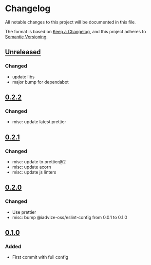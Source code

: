 # Changelog

All notable changes to this project will be documented in this file.

The format is based on [Keep a Changelog](https://keepachangelog.com/en/1.0.0/),
and this project adheres to [Semantic Versioning](https://semver.org/spec/v2.0.0.html).

## [Unreleased]

### Changed

- update libs
- major bump for dependabot 

## [0.2.2]

### Changed

-   misc: update latest prettier

## [0.2.1]

### Changed

-   misc: update to prettier@2
-   misc: update acorn
-   misc: update js linters

## [0.2.0]

### Changed

-   Use prettier 
-   misc: bump @iadvize-oss/eslint-config from 0.0.1 to 0.1.0

## [0.1.0]

### Added

-   First commit with full config

[Unreleased]: https://github.com/iadvize/stylelint-config-library/compare/v0.2.2...HEAD

[0.2.2]: https://github.com/iadvize/stylelint-config-library/compare/v0.2.1...v0.2.2

[0.2.1]: https://github.com/iadvize/stylelint-config-library/compare/v0.2.0...v0.2.1

[0.2.0]: https://github.com/iadvize/stylelint-config-library/compare/v0.1.0...v0.2.0

[0.1.0]: https://github.com/iadvize/stylelint-config-library/compare/v0.0.0...v0.1.0
